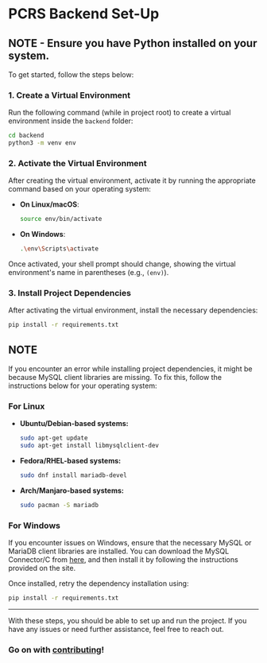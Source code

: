 # PCRS Backend Set-Up

## **NOTE** - Ensure you have Python installed on your system.

To get started, follow the steps below:

### 1. **Create a Virtual Environment**

Run the following command (while in project root) to create a virtual environment inside the `backend` folder:

```bash
cd backend
python3 -m venv env
```

### 2. **Activate the Virtual Environment**

After creating the virtual environment, activate it by running the appropriate command based on your operating system:

- **On Linux/macOS**:

  ```bash
  source env/bin/activate
  ```

- **On Windows**:

  ```bash
  .\env\Scripts\activate
  ```

Once activated, your shell prompt should change, showing the virtual environment's name in parentheses (e.g., `(env)`).

### 3. **Install Project Dependencies**

After activating the virtual environment, install the necessary dependencies:

```bash
pip install -r requirements.txt
```

## **NOTE**

If you encounter an error while installing project dependencies, it might be because MySQL client libraries are missing. To fix this, follow the instructions below for your operating system:

### **For Linux**

- **Ubuntu/Debian-based systems:**

  ```bash
  sudo apt-get update
  sudo apt-get install libmysqlclient-dev
  ```

- **Fedora/RHEL-based systems:**

  ```bash
  sudo dnf install mariadb-devel
  ```

- **Arch/Manjaro-based systems:**

  ```bash
  sudo pacman -S mariadb
  ```

### **For Windows**

If you encounter issues on Windows, ensure that the necessary MySQL or MariaDB client libraries are installed. You can download the MySQL Connector/C from [here](https://dev.mysql.com/downloads/connector/c/), and then install it by following the instructions provided on the site.

Once installed, retry the dependency installation using:

```bash
pip install -r requirements.txt
```

---

With these steps, you should be able to set up and run the project. If you have any issues or need further assistance, feel free to reach out.


### Go on with [contributing](../CONTRIBUTING.md)!
